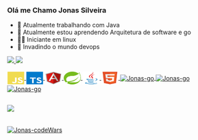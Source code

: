 ### Olá me Chamo Jonas Silveira 
  - 🔭 Atualmente trabalhando com Java 
  - 🌱 Atualmente estou aprendendo Arquitetura de software e go
  - 👨‍🔬 Iniciante em linux 
  - 👾 Invadindo o mundo devops
<div>
  <a href="https://github.com/jonasssilveira">
  <img height="180em" src="https://github-readme-stats.vercel.app/api?username=jonasssilveira&count_private=true&show_icons=true&theme=darcula&title_color=fffff"/>
  <img height="180em" src="https://github-readme-stats.vercel.app/api/top-langs/?username=jonasssilveira&layout=compact&langs_count=7&theme=dracula"/>
</div>
<div style="display: inline_block"><br>
  <img align="center" alt="Jonas-Js" height="30" width="40" src="https://raw.githubusercontent.com/devicons/devicon/master/icons/javascript/javascript-plain.svg">
  <img align="center" alt="Jonas-Ts" height="30" width="40" src="https://raw.githubusercontent.com/devicons/devicon/master/icons/typescript/typescript-plain.svg">
  <img align="center" alt="Jonas-ng" height="30" width="40" src="https://raw.githubusercontent.com/devicons/devicon/master/icons/angularjs/angularjs-original.svg">
  <img align="center" alt="Jonas-ng" height="30" width="40" src="https://raw.githubusercontent.com/devicons/devicon/master/icons/spring/spring-original.svg">
  <img align="center" alt="Jonas-ng" height="30" width="40" src="https://raw.githubusercontent.com/devicons/devicon/master/icons/java/java-original.svg">
  <img align="center" alt="Jonas-HTML" height="30" width="40" src="https://raw.githubusercontent.com/devicons/devicon/master/icons/html5/html5-original.svg">
  <img align="center" alt="Jonas-go" height="30" width="40" src="https://cdn.jsdelivr.net/gh/devicons/devicon/icons/go/go-original.svg">
  <img align="center" alt="Jonas-go" height="30" width="40" src="https://cdn.jsdelivr.net/gh/devicons/devicon/icons/docker/docker-original.svg">
  <img align="center" alt="Jonas-go" height="30" width="40" src="https://cdn.jsdelivr.net/gh/devicons/devicon/icons/debian/debian-original.svg">
</div>

  ##

<div>
<a href="https://www.linkedin.com/in/jonas-silveira01/" target="_blank"><img src="https://img.shields.io/badge/-LinkedIn-%230077B5?style=for-the-badge&logo=linkedin&logoColor=white" target="_blank"></a>
</div>
  
  ##
 <div>
   <a href ="https://www.codewars.com/users/JonaSilveira" target="_blank">
    <img align="center" alt="Jonas-codeWars" src="https://www.codewars.com/users/JonaSilveira/badges/large">
   </a>
 </div>
  
  ##
<!--
<div>
  ![Snake animation](https://github.com/rafaballerini/rafaballerini/blob/output/github-contribution-grid-snake.svg)
</div>
-->
